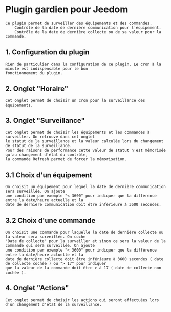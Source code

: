 # Plugin gardien pour Jeedom

    Ce plugin permet de surveiller des équipements et des commandes.
        Contrôle de la date de dernière communication pour l'équipement.
        Contrôle de la date de dernière collecte ou de sa valeur pour la commande.

## 1. Configuration du plugin

    Rien de particulier dans la configuration de ce plugin. Le cron à la minute est indispensable pour le bon
    fonctionnement du plugin.

## 2. Onglet "Horaire"

    Cet onglet permet de choisir un cron pour la surveillance des équipements.

## 3. Onglet "Surveillance"

    Cet onglet permet de choisir les équipements et les commandes à surveiller. On retrouve dans cet onglet
    le statut de la surveillance et la valeur calculée lors du changement de statut de la surveillance. 
    Pour des raisons de performance cette valeur de statut n'est mémorisée qu'au changement d'état du contrôle,
    la commande Refresh permet de forcer la mémorisation.

## 3.1 Choix d'un équipement

    On choisit un équipement pour lequel la date de dernière communication sera surveillée. On ajoute
    une condition par exemple "< 3600" pour indiquer que la différence entre la date/heure actuelle et la
    date de dernière communication doit être inférieure à 3600 secondes.

## 3.2 Choix d'une commande

    On choisit une commande pour laquelle la date de dernière collecte ou la valeur sera surveillée. On coche 
    "Date de collecte" pour la surveiller et sinon ce sera la valeur de la commande qui sera surveillée. On ajoute
    une condition par exemple "< 3600" pour indiquer que la différence entre la date/heure actuelle et la
    date de dernière collecte doit être inférieure à 3600 secondes ( date de collecte cochée ) ou "> 17" pour indiquer 
    que la valeur de la commande doit être > à 17 ( date de collecte non cochée ).
    
## 4. Onglet "Actions"

    Cet onglet permet de choisir les actions qui seront effectuées lors d'un changement d'état de la surveillance.

